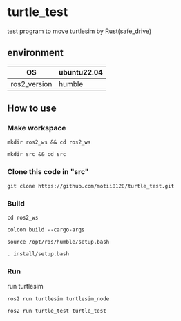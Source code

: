 # turtle_test
test program to move turtlesim by Rust(safe_drive)

## environment
|OS|ubuntu22.04|
|----|----|
|ros2_version|humble|

## How to use
### Make workspace
```
mkdir ros2_ws && cd ros2_ws
```
```
mkdir src && cd src
```

### Clone this code in "src" 
```
git clone https://github.com/motii8128/turtle_test.git
```

### Build
```
cd ros2_ws
```
```
colcon build --cargo-args
```
```
source /opt/ros/humble/setup.bash
```
```
. install/setup.bash
```
### Run
run turtlesim
```
ros2 run turtlesim turtlesim_node
```
```
ros2 run turtle_test turtle_test
```
